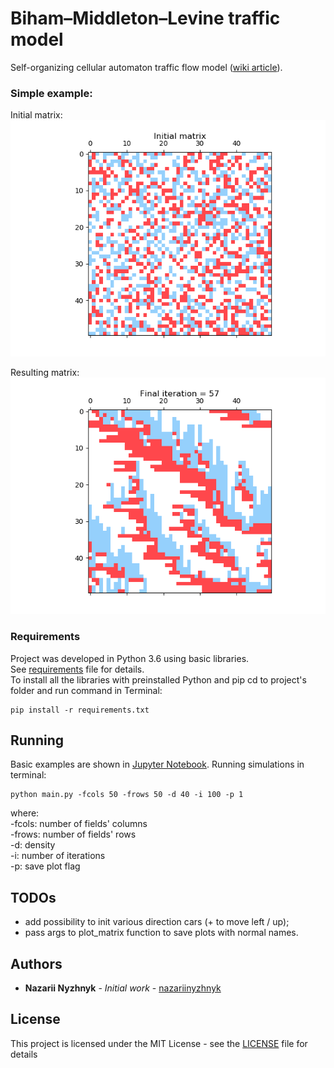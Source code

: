 # Biham–Middleton–Levine traffic model

Self-organizing cellular automaton traffic flow model
 ([wiki article](https://en.wikipedia.org/wiki/Biham–Middleton–Levine_traffic_model)). <br />

### Simple example:
Initial matrix:<br />
![picture](results/before.png)

Resulting matrix:<br />
![picture](results/after.png)

### Requirements

Project was developed in Python 3.6 using basic libraries.<br />
See [requirements](requirements.txt) file for details.<br />
To install all the libraries with preinstalled Python and pip cd to project's folder and run command in Terminal:

```
pip install -r requirements.txt
```

## Running

Basic examples are shown in [Jupyter Notebook](examples.ipynb).
Running simulations in terminal:

```
python main.py -fcols 50 -frows 50 -d 40 -i 100 -p 1
```

where:<br />
-fcols: number of fields' columns<br />
-frows: number of fields' rows<br />
-d: density<br />
-i: number of iterations<br />
-p: save plot flag

## TODOs

- add possibility to init various direction cars (+ to move left / up);
- pass args to plot_matrix function to  save plots with normal names.

## Authors

* **Nazarii Nyzhnyk** - *Initial work* - [nazariinyzhnyk](https://github.com/nazariinyzhnyk)

## License

This project is licensed under the MIT License - see the [LICENSE](LICENSE.txt) file for details
